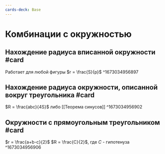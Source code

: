 ```yaml
---
cards-deck: Base
---
```


# Комбинации с окружностью

## Нахождение радиуса вписанной окружности #card 
Работает для любой фигуры
$r = \frac{S}{p}$
^1673034956897

## Нахождение радиуса окружности, описанной вокруг треугольника #card 
$R = \frac{abc}{4S}$
либо [[Теорема синусов]]
^1673034956902

## Окружности с прямоугольным треугольником #card 
$r = \frac{a+b-c}{2}$
$R = \frac{C}{2}$, где $C$ - гипотенуза
^1673034956906
